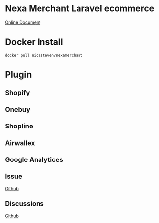 # Nexa Merchant Laravel ecommerce

[Online Document](https://nexa-merchant.vercel.app/)

# Docker Install

```
docker pull nicesteven/nexamerchant
```

# Plugin

## Shopify

## Onebuy

## Shopline

## Airwallex

## Google Analytices

## Issue
[Github](https://github.com/xxl4/NexaMerchant/issues)  

## Discussions
[Github](https://github.com/xxl4/NexaMerchant/discussions)  
